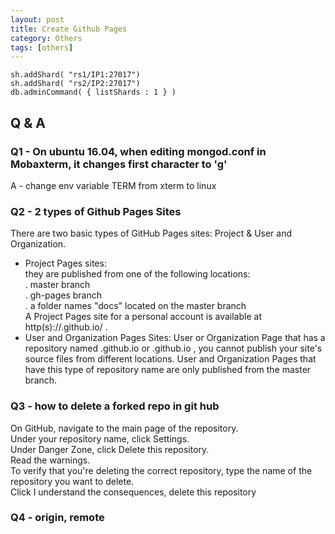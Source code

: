 ```yaml
---
layout: post
title: Create Github Pages
category: Others 
tags: [others]
---
```



```
sh.addShard( "rs1/IP1:27017")  
sh.addShard( "rs2/IP2:27017")  
db.adminCommand( { listShards : 1 } )  
```  
## Q & A   
### Q1 - On ubuntu 16.04, when editing mongod.conf in Mobaxterm, it changes first character to 'g'  
A - change env variable TERM from xterm to linux   
  
### Q2 - 2 types of Github Pages Sites
There are two basic types of GitHub Pages sites: Project & User and Organization.   
- Project Pages sites:   
  they are published from one of the following locations:   
  . master branch   
  . gh-pages branch   
  . a folder names "docs" located on the master branch   
  A Project Pages site for a personal account is available at http(s)://<username>.github.io/<projectname> .   
- User and Organization Pages Sites: 
User or Organization Page that has a repository named <username>.github.io or <orgname>.github.io , you cannot publish your site's source files from different locations. User and Organization Pages that have this type of repository name are only published from the master branch.

  
### Q3 - how to delete a forked repo in git hub   
On GitHub, navigate to the main page of the repository.  
Under your repository name, click  Settings.  
Under Danger Zone, click Delete this repository.  
Read the warnings.  
To verify that you're deleting the correct repository, type the name of the repository you want to delete.  
Click I understand the consequences, delete this repository   

### Q4 - origin, remote 
